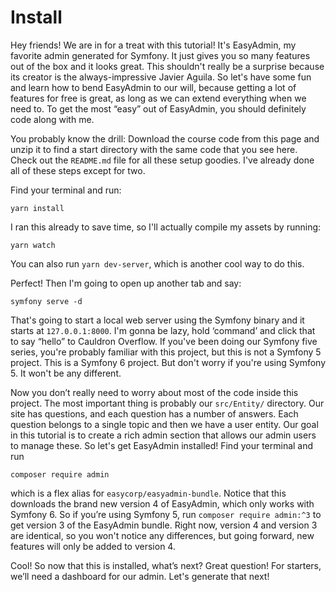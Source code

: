 # Install

Hey friends! We are in for a treat with this tutorial! It's EasyAdmin, my favorite admin generated for Symfony. It just gives you so many features out of the box and it looks great. This shouldn't really be a surprise because its creator is the always-impressive Javier Aguila. So let's have some fun and learn how to bend EasyAdmin to our will, because getting a lot of features for free is great, as long as we can extend everything when we need to. To get the most “easy” out of  EasyAdmin, you should definitely code along with me. 

You probably know the drill: Download the course code from this page and unzip it to find a start directory with the same code that you see here. Check out the `README.md` file for all these setup goodies. I've already done all of these steps except for two. 

Find your terminal and run:

```terminal 
yarn install
```

I ran this already to save time, so I'll actually compile my assets by
running:

```terminal 
yarn watch
```

You can also run `yarn dev-server`, which is another cool way to do this.

Perfect! Then I'm going to open up another tab and say: 

```terminal 
symfony serve -d
```

That's going to start a local web server using the Symfony binary and it starts at `127.0.0.1:8000`. I'm gonna be lazy, hold ‘command’ and click that to say “hello” to Cauldron Overflow. If you've been doing our Symfony five series, you're probably familiar with this project, but this is not a Symfony 5 project. This is a Symfony 6 project. But don't worry if you're using Symfony 5. It won't be any different.

Now you don’t really need to worry about most of the code inside this project. The most important thing is probably our `src/Entity/` directory. Our site has questions, and each question has a number of answers. Each question belongs to a single topic and then we have a user entity. Our goal in this tutorial is to create a rich admin section that allows our admin users
to manage these. So let's get EasyAdmin installed! Find your terminal and run 

```terminal 
composer require admin
```

which is a flex alias for `easycorp/easyadmin-bundle`. Notice that this downloads the brand new version 4 of EasyAdmin, which only works with Symfony 6. So if you’re using Symfony 5, run `composer require admin:^3` to get version 3 of the EasyAdmin bundle. Right now, version 4 and version 3 are identical, so you won't notice any differences, but going forward, new features will only be added to version 4.

Cool! So now that this is installed, what’s next? Great question! For starters, we’ll need a dashboard for our admin. Let's generate that next!


